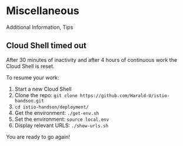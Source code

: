 # Miscellaneous

Additional Information, Tips

## Cloud Shell timed out

After 30 minutes of inactivity and after 4 hours of continuous work the Cloud Shell is reset. 

To resume your work:

1. Start a new Cloud Shell
2. Clone the repo: `git clone https://github.com/Harald-U/istio-handson.git`
3. `cd istio-handson/deployment/`
4. Get the environment: `./get-env.sh`
5. Set the environment: `source local.env`
6. Display relevant URLS: `./show-urls.sh`

You are ready to go again!

